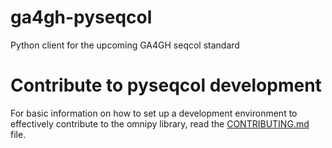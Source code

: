 # ga4gh-pyseqcol
Python client for the upcoming GA4GH seqcol standard

# Contribute to pyseqcol development

For basic information on how to set up a development environment to effectively contribute to 
the omnipy library, read the [CONTRIBUTING.md](CONTRIBUTING.md) file.